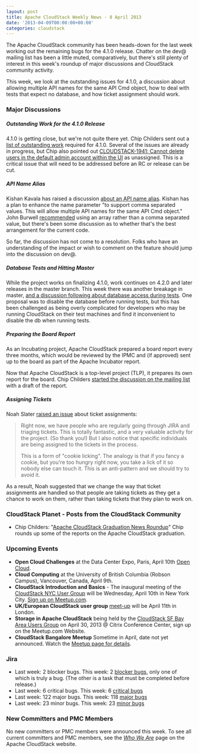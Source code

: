 ```yaml
---
layout: post
title: Apache CloudStack Weekly News - 8 April 2013
date: '2013-04-09T00:00:00+00:00'
categories: cloudstack
---
```

<p>The Apache CloudStack community has been heads-down for the last week working out the remaining bugs for the 4.1.0 release. Chatter on the dev@ mailing list has been a little muted, comparatively, but there's still plenty of interest in this week's roundup of major discussions and CloudStack community activity.</p>

<p>This week, we look at the outstanding issues for 4.1.0, a discussion about allowing multiple API names for the same API Cmd object, how to deal with tests that expect no database, and how ticket assignment should work. </p>

<h3><a name="ApacheCloudStackWeeklyNews-8April2013-MajorDiscussions"></a>Major Discussions</h3>

<h5><a name="ApacheCloudStackWeeklyNews-8April2013-OutstandingWorkforthe4.1.0Release"></a>Outstanding Work for the 4.1.0 Release</h5>

<p>4.1.0 is getting close, but we're not quite there yet. Chip Childers sent out a <a href="http://markmail.org/thread/7igfqlwj3ornbwq7" class="external-link" rel="nofollow">list of outstanding work</a> required for 4.1.0. Several of the issues are already in progress, but Chip also pointed out <a href="https://issues.apache.org/jira/browse/CLOUDSTACK-1941" class="external-link" rel="nofollow">CLOUDSTACK-1941: Cannot delete users in the default admin account within the UI</a> as unassigned. This is a critical issue that will need to be addressed before an RC or release can be cut.</p>

<h5><a name="ApacheCloudStackWeeklyNews-8April2013-APINameAlias"></a>API Name Alias</h5>

<p>Kishan Kavala has raised a discussion <a href="http://markmail.org/message/5j6qhtyw53vxbnal" class="external-link" rel="nofollow">about an API name alias</a>. Kishan has a plan to enhance the name parameter "to support comma separated values. This will allow multiple API names for the same API Cmd object." John Burwell <a href="http://markmail.org/message/zz5inlth3jtrpjok" class="external-link" rel="nofollow">recommended</a> using an array rather than a comma separated value, but there's been some discussion as to whether that's the best arrangement for the current code.</p>

<p>So far, the discussion has not come to a resolution. Folks who have an understanding of the impact or wish to comment on the feature should jump into the discussion on dev@.</p>

<h5><a name="ApacheCloudStackWeeklyNews-8April2013-DatabaseTestsandHittingMaster"></a>Database Tests and Hitting Master</h5>

<p>While the project works on finalizing 4.1.0, work continues on 4.2.0 and later releases in the master branch. This week there was another breakage in master, <a href="http://markmail.org/thread/sqxci3hswfmrionn" class="external-link" rel="nofollow">and a discussion following about database access during tests</a>. One proposal was to disable the database before running tests, but this has been challenged as being overly complicated for developers who may be running CloudStack on their test machines and find it inconvenient to disable the db when running tests.</p>

<h5><a name="ApacheCloudStackWeeklyNews-8April2013-PreparingtheBoardReport"></a>Preparing the Board Report</h5>

<p>As an Incubating project, Apache CloudStack prepared a board report every three months, which would be reviewed by the IPMC and (if approved) sent up to the board as part of the Apache Incubator report.</p>

<p>Now that Apache CloudStack is a top-level project (TLP), it prepares its own report for the board. Chip Childers <a href="http://markmail.org/thread/s7sx3fgfkb6hsbqy" class="external-link" rel="nofollow">started the discussion on the mailing list</a> with a draft of the report.</p>

<h5><a name="ApacheCloudStackWeeklyNews-8April2013-AssigningTickets"></a>Assigning Tickets </h5>

<p>Noah Slater <a href="http://markmail.org/message/ngt2o3wqh5fm6n6y" class="external-link" rel="nofollow">raised an issue</a> about ticket assignments:</p>

<blockquote>
<p>Right now, we have people who are regularly going through JIRA and triaging tickets. This is totally fantastic, and a very valuable activity for the project. (So thank you!) But I also notice that specific individuals are being assigned to the tickets in the process.</p>

<p>This is a form of "cookie licking". The analogy is that if you fancy a cookie, but you're too hungry right now, you take a lick of it so nobody else can touch it. This is an anti-pattern and we should try to avoid it. </p></blockquote>

<p>As a result, Noah suggested that we change the way that ticket assignments are handled so that people are taking tickets as they get a chance to work on them, rather than taking tickets that they plan to work on. </p>

<h3><a name="ApacheCloudStackWeeklyNews-8April2013-CloudStackPlanetPostsfromtheCloudStackCommunity"></a>CloudStack Planet - Posts from the CloudStack Community</h3>

<ul>
	<li>Chip Childers: "<a href="http://www.chipchilders.com/blog/2013/4/4/apache-cloudstack-graduation-news-roundup.html" class="external-link" rel="nofollow">Apache CloudStack Graduation News Roundup</a>" Chip rounds up some of the reports on the Apache CloudStack graduation.</li>
</ul>


<h3><a name="ApacheCloudStackWeeklyNews-8April2013-UpcomingEvents"></a>Upcoming Events</h3>

<ul>
	<li><b>Open Cloud Challenges</b> at the Data Center Expo, Paris, April 10th <a href="http://www.datacenter-expo.com/info_event/80/cloud-open-source---les-communautes-open-cloud-et-leurs-defis.html" class="external-link" rel="nofollow">Open Cloud</a>.</li>
	<li><b>Cloud Computing</b> at the University of British Columbia (Robson Campus), Vancouver, Canada, April 9th.</li>
	<li><b>CloudStack Introduction and Basics</b> - The inaugural meeting of the <a href="http://meetup.com/CloudStack-NYC-User-Group/" class="external-link" rel="nofollow">CloudStack NYC User Group</a> will be Wednesday, April 10th in New York City. <a href="http://www.meetup.com/CloudStack-NYC-User-Group/events/106104162/" class="external-link" rel="nofollow">Sign up on Meetup.com</a>.</li>
	<li><b>UK/European CloudStack user group</b> <a href="http://www.eventbrite.com/event/5816841329/eorg" class="external-link" rel="nofollow">meet-up</a> will be April 11th in London.</li>
	<li><b>Storage in Apache CloudStack</b> being held by the <a href="http://www.meetup.com/CloudStack-SF-Bay-Area-Users-Group/events/108916562/" class="external-link" rel="nofollow">CloudStack SF Bay Area Users Group</a> on April 30, 2013 @ Citrix Conference Center, sign up on the Meetup.com Website.</li>
	<li><b>CloudStack Bangalore Meetup</b> Sometime in April, date not yet announced. Watch the <a href="http://www.meetup.com/CloudStack-Bangalore-Group/events/110900872/" class="external-link" rel="nofollow">Meetup page for details</a>.</li>
</ul>


<h3><a name="ApacheCloudStackWeeklyNews-8April2013-Jira"></a>Jira</h3>

<ul>
	<li>Last week: 2 blocker bugs. This week: 2 <a href="http://is.gd/blockers41acs" class="external-link" rel="nofollow">blocker bugs</a>, only one of which is truly a bug. (The other is a task that must be completed before release.)</li>
	<li>Last week: 6 critical bugs. This week: 6 <a href="http://is.gd/critical41acs" class="external-link" rel="nofollow">critical bugs</a></li>
	<li>Last week: 122 major bugs. This week: 118 <a href="http://is.gd/major41acs" class="external-link" rel="nofollow">major bugs</a></li>
	<li>Last week: 23 minor bugs. This week: 23 <a href="http://is.gd/minor41acs" class="external-link" rel="nofollow">minor bugs</a></li>
</ul>


<h3><a name="ApacheCloudStackWeeklyNews-8April2013-NewCommittersandPMCMembers"></a>New Committers and PMC Members</h3>

<p>No new committers or PMC members were announced this week. To see all current committers and PMC members, see the <em><a href="http://cloudstack.apache.org/who.html" class="external-link" rel="nofollow">Who We Are</a></em> page on the Apache CloudStack website.</p>
